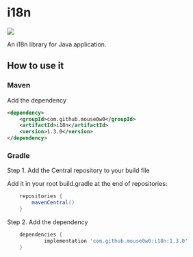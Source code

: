 # i18n
[![](https://img.shields.io/github/v/release/mouse0w0/i18n)](https://github.com/Mouse0w0/i18n/releases)

An i18n library for Java application.

## How to use it
### Maven

Add the dependency

```xml
<dependency>
    <groupId>com.github.mouse0w0</groupId>
    <artifactId>i18n</artifactId>
    <version>1.3.0</version>
</dependency>
```
### Gradle

Step 1. Add the Central repository to your build file

Add it in your root build.gradle at the end of repositories:

```gradle
	repositories {
		mavenCentral()
	}
```
Step 2. Add the dependency

```gradle
	dependencies {
	        implementation 'com.github.mouse0w0:i18n:1.3.0'
	}
```
